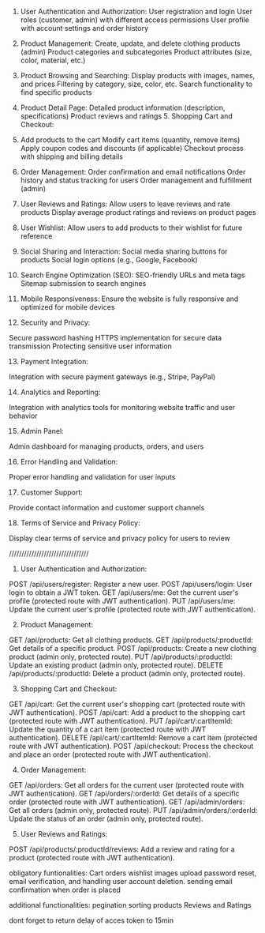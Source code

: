 1. User Authentication and Authorization:
   User registration and login
   User roles (customer, admin) with different access permissions
   User profile with account settings and order history

2. Product Management:
   Create, update, and delete clothing products (admin)
   Product categories and subcategories
   Product attributes (size, color, material, etc.)

3. Product Browsing and Searching:
   Display products with images, names, and prices
   Filtering by category, size, color, etc.
   Search functionality to find specific products
4. Product Detail Page:
   Detailed product information (description, specifications)
   Product reviews and ratings 5. Shopping Cart and Checkout:

5. Add products to the cart
   Modify cart items (quantity, remove items)
   Apply coupon codes and discounts (if applicable)
   Checkout process with shipping and billing details

6. Order Management:
   Order confirmation and email notifications
   Order history and status tracking for users
   Order management and fulfillment (admin)

7. User Reviews and Ratings:
   Allow users to leave reviews and rate products
   Display average product ratings and reviews on product pages

8. User Wishlist:
   Allow users to add products to their wishlist for future reference

9. Social Sharing and Interaction:
   Social media sharing buttons for products
   Social login options (e.g., Google, Facebook)

10. Search Engine Optimization (SEO):
    SEO-friendly URLs and meta tags
    Sitemap submission to search engines

11. Mobile Responsiveness:
    Ensure the website is fully responsive and optimized for mobile devices

12. Security and Privacy:

Secure password hashing
HTTPS implementation for secure data transmission
Protecting sensitive user information

13. Payment Integration:

Integration with secure payment gateways (e.g., Stripe, PayPal)

14. Analytics and Reporting:

Integration with analytics tools for monitoring website traffic and user behavior

15. Admin Panel:

Admin dashboard for managing products, orders, and users

16. Error Handling and Validation:

Proper error handling and validation for user inputs

17. Customer Support:

Provide contact information and customer support channels

18. Terms of Service and Privacy Policy:

Display clear terms of service and privacy policy for users to review

////////////////////////////////

1. User Authentication and Authorization:

POST /api/users/register: Register a new user.
POST /api/users/login: User login to obtain a JWT token.
GET /api/users/me: Get the current user's profile (protected route with JWT authentication).
PUT /api/users/me: Update the current user's profile (protected route with JWT authentication).

2. Product Management:

GET /api/products: Get all clothing products.
GET /api/products/:productId: Get details of a specific product.
POST /api/products: Create a new clothing product (admin only, protected route).
PUT /api/products/:productId: Update an existing product (admin only, protected route).
DELETE /api/products/:productId: Delete a product (admin only, protected route).

3. Shopping Cart and Checkout:

GET /api/cart: Get the current user's shopping cart (protected route with JWT authentication).
POST /api/cart: Add a product to the shopping cart (protected route with JWT authentication).
PUT /api/cart/:cartItemId: Update the quantity of a cart item (protected route with JWT authentication).
DELETE /api/cart/:cartItemId: Remove a cart item (protected route with JWT authentication).
POST /api/checkout: Process the checkout and place an order (protected route with JWT authentication).

4. Order Management:

GET /api/orders: Get all orders for the current user (protected route with JWT authentication).
GET /api/orders/:orderId: Get details of a specific order (protected route with JWT authentication).
GET /api/admin/orders: Get all orders (admin only, protected route).
PUT /api/admin/orders/:orderId: Update the status of an order (admin only, protected route).

5. User Reviews and Ratings:

POST /api/products/:productId/reviews: Add a review and rating for a product (protected route with JWT authentication).

obligatory funtionalities:
Cart
orders
wishlist
images upload
password reset, email verification, and handling user account deletion.
sending email confirmation when order is placed

additional functionalities:
pegination
sorting products
Reviews and Ratings

dont forget to return delay of acces token to 15min
